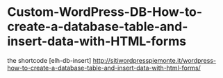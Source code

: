 # Custom-WordPress-DB-How-to-create-a-database-table-and-insert-data-with-HTML-forms
the shortcode [elh-db-insert]
http://sitiwordpresspiemonte.it/wordpress-how-to-create-a-database-table-and-insert-data-with-html-forms/

